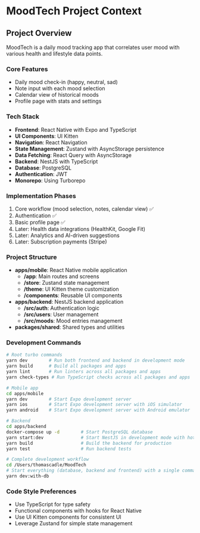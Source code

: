 # MoodTech Project Context

## Project Overview
MoodTech is a daily mood tracking app that correlates user mood with various health and lifestyle data points.

### Core Features
- Daily mood check-in (happy, neutral, sad)
- Note input with each mood selection
- Calendar view of historical moods
- Profile page with stats and settings

### Tech Stack
- **Frontend**: React Native with Expo and TypeScript
- **UI Components**: UI Kitten
- **Navigation**: React Navigation
- **State Management**: Zustand with AsyncStorage persistence
- **Data Fetching**: React Query with AsyncStorage
- **Backend**: NestJS with TypeScript
- **Database**: PostgreSQL
- **Authentication**: JWT
- **Monorepo**: Using Turborepo

### Implementation Phases
1. Core workflow (mood selection, notes, calendar view) ✅
2. Authentication ✅
3. Basic profile page ✅
4. Later: Health data integrations (HealthKit, Google Fit)
5. Later: Analytics and AI-driven suggestions
6. Later: Subscription payments (Stripe)

### Project Structure
- **apps/mobile**: React Native mobile application
  - **/app**: Main routes and screens
  - **/store**: Zustand state management
  - **/theme**: UI Kitten theme customization
  - **/components**: Reusable UI components
- **apps/backend**: NestJS backend application
  - **/src/auth**: Authentication logic
  - **/src/users**: User management
  - **/src/moods**: Mood entries management
- **packages/shared**: Shared types and utilities

### Development Commands
```bash
# Root turbo commands
yarn dev        # Run both frontend and backend in development mode
yarn build      # Build all packages and apps
yarn lint       # Run linters across all packages and apps
yarn check-types # Run TypeScript checks across all packages and apps

# Mobile app
cd apps/mobile
yarn dev        # Start Expo development server
yarn ios        # Start Expo development server with iOS simulator
yarn android    # Start Expo development server with Android emulator

# Backend
cd apps/backend
docker-compose up -d        # Start PostgreSQL database
yarn start:dev              # Start NestJS in development mode with hot reload
yarn build                  # Build the backend for production
yarn test                   # Run backend tests

# Complete development workflow
cd /Users/thomascadle/MoodTech
# Start everything (database, backend and frontend) with a single command
yarn dev:with-db
```

### Code Style Preferences
- Use TypeScript for type safety
- Functional components with hooks for React Native
- Use UI Kitten components for consistent UI
- Leverage Zustand for simple state management